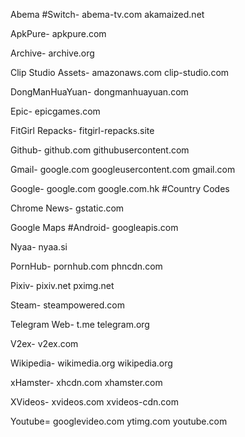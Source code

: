 Abema #Switch-
abema-tv.com
akamaized.net

ApkPure-
apkpure.com

Archive-
archive.org

Clip Studio Assets-
amazonaws.com
clip-studio.com

DongManHuaYuan-
dongmanhuayuan.com

Epic-
epicgames.com

FitGirl Repacks-
fitgirl-repacks.site

Github-
github.com
githubusercontent.com

Gmail-
google.com
googleusercontent.com
gmail.com

Google-
google.com
google.com.hk #Country Codes

Chrome News-
gstatic.com

Google Maps #Android-
googleapis.com

Nyaa-
nyaa.si

PornHub-
pornhub.com
phncdn.com

Pixiv-
pixiv.net
pximg.net

Steam-
steampowered.com

Telegram Web-
t.me
telegram.org

V2ex-
v2ex.com

Wikipedia-
wikimedia.org
wikipedia.org

xHamster-
xhcdn.com
xhamster.com

XVideos-
xvideos.com
xvideos-cdn.com

Youtube=
googlevideo.com
ytimg.com
youtube.com
